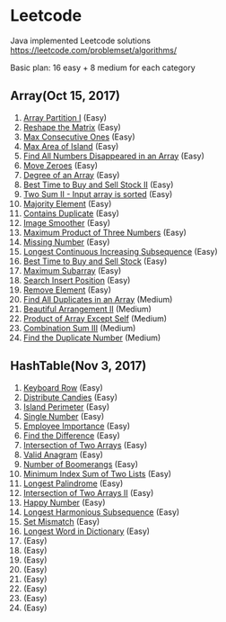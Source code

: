 # Leetcode
Java implemented Leetcode solutions https://leetcode.com/problemset/algorithms/

Basic plan: 16 easy + 8 medium for each category
## Array(Oct 15, 2017)
1. [Array Partition I](src/array/ArrayPartitionI.java) (Easy)
2. [Reshape the Matrix](src/array/ReshapetheMatrix.java) (Easy)
3. [Max Consecutive Ones](src/array/MaxConsecutiveOnes.java) (Easy)
4. [Max Area of Island](src/array/MaxAreaofIsland.java) (Easy)
5. [Find All Numbers Disappeared in an Array](src/array/FindAllNumbersDisappeared.java) (Easy)
6. [Move Zeroes](src/array/MoveZeroes.java) (Easy)
7. [Degree of an Array](src/array/DegreeOfArray.java) (Easy)
8. [Best Time to Buy and Sell Stock II](src/array/BestTimeBuyStockII.java) (Easy)
9. [Two Sum II - Input array is sorted](src/array/TwoSumII.java) (Easy)
10. [Majority Element](src/array/MajorityElement.java) (Easy)
11. [Contains Duplicate](src/array/ContainsDuplicate.java) (Easy)
12. [Image Smoother](src/array/ImageSmoother.java) (Easy)
13. [Maximum Product of Three Numbers](src/array/MaximumProductThree.java) (Easy)
14. [Missing Number](src/array/MissingNumber.java) (Easy)
15. [Longest Continuous Increasing Subsequence](src/array/LongestIncreSubseq.java) (Easy)
16. [Best Time to Buy and Sell Stock](src/array/BestTimeBuyStock.java) (Easy)
17. [Maximum Subarray](src/array/MaximumSubarray.java) (Easy)
18. [Search Insert Position](src/array/SearchInsertPosition.java) (Easy)
19. [Remove Element](src/array/RemoveElement.java) (Easy)
20. [Find All Duplicates in an Array](src/array/FindDuplicates.java) (Medium)
21. [Beautiful Arrangement II](src/array/BeautifulArrangementII.java) (Medium)
22. [Product of Array Except Self](src/array/ProductExceptSelf.java) (Medium)
23. [Combination Sum III](src/array/CombinationSumIII.java) (Medium)
24. [Find the Duplicate Number](src/array/FindDuplicate.java) (Medium)

## HashTable(Nov 3, 2017)
1. [Keyboard Row](src/hashTable/KeyboardRow.java) (Easy)
2. [Distribute Candies](src/hashTable/DistributeCandies.java) (Easy)
3. [Island Perimeter](src/hashTable/IslandPerimeter.java) (Easy)
4. [Single Number](src/hashTable/SingleNumber.java) (Easy)
5. [Employee Importance](src/hashTable/EmployeeImportance.java) (Easy)
6. [Find the Difference](src/hashTable/FindDifference.java) (Easy)
7. [Intersection of Two Arrays](src/hashTable/IntersectionOfArrays.java) (Easy)
8. [Valid Anagram](src/hashTable/ValidAnagram.java) (Easy)
9. [Number of Boomerangs](src/hashTable/NumberOfBoomerangs.java) (Easy)
10. [Minimum Index Sum of Two Lists](src/hashTable/MinimumIndexSum.java) (Easy)
11. [Longest Palindrome](src/hashTable/LongestPalindrome.java) (Easy)
12. [Intersection of Two Arrays II](src/hashTable/IntersectionOfArraysII.java) (Easy)
13. [Happy Number](src/hashTable/HappyNumber.java) (Easy)
14. [Longest Harmonious Subsequence](src/hashTable/LongestHSubseq.java) (Easy)
15. [Set Mismatch](src/hashTable/SetMismatch.java) (Easy)
16. [Longest Word in Dictionary](src/hashTable/LongestWord.java) (Easy)
17. [](src/hashTable/.java) (Easy)
18. [](src/hashTable/.java) (Easy)
19. [](src/hashTable/.java) (Easy)
20. [](src/hashTable/.java) (Easy)
21. [](src/hashTable/.java) (Easy)
22. [](src/hashTable/.java) (Easy)
23. [](src/hashTable/.java) (Easy)
24. [](src/hashTable/.java) (Easy)